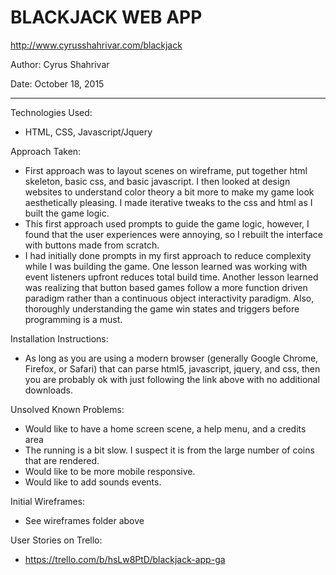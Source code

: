 # BLACKJACK WEB APP
http://www.cyrusshahrivar.com/blackjack

Author: Cyrus Shahrivar

Date: October 18, 2015

***
Technologies Used:
- HTML, CSS, Javascript/Jquery

Approach Taken:
- First approach was to layout scenes on wireframe, put together html skeleton, basic css, and basic javascript.  I then looked at design websites to understand color theory a bit more to make my game look aesthetically pleasing.  I made iterative tweaks to the css and html as I built the game logic.
- This first approach used prompts to guide the game logic, however, I found that the user experiences were annoying, so I rebuilt the interface with buttons made from scratch.
- I had initially done prompts in my first approach to reduce complexity while I was building the game.  One lesson learned was working with event listeners upfront reduces total build time.  Another lesson learned was realizing that button based games follow a more function driven paradigm rather than a continuous object interactivity paradigm.  Also, thoroughly understanding the game win states and triggers before programming is a must.

Installation Instructions:
- As long as you are using a modern browser (generally Google Chrome, Firefox, or Safari) that can parse html5, javascript, jquery, and css, then you are probably ok with just following the link above with no additional downloads.

Unsolved Known Problems:
- Would like to have a home screen scene, a help menu, and a credits area
- The running is a bit slow.  I suspect it is from the large number of coins that are rendered.
- Would like to be more mobile responsive.
- Would like to add sounds events.

Initial Wireframes:
- See wireframes folder above

User Stories on Trello:
- https://trello.com/b/hsLw8PtD/blackjack-app-ga

